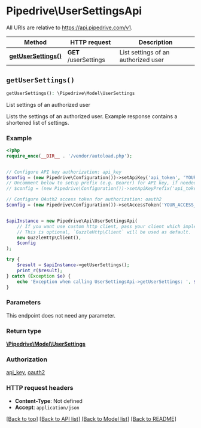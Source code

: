 # Pipedrive\UserSettingsApi

All URIs are relative to https://api.pipedrive.com/v1.

Method | HTTP request | Description
------------- | ------------- | -------------
[**getUserSettings()**](UserSettingsApi.md#getUserSettings) | **GET** /userSettings | List settings of an authorized user


## `getUserSettings()`

```php
getUserSettings(): \Pipedrive\Model\UserSettings
```

List settings of an authorized user

Lists the settings of an authorized user. Example response contains a shortened list of settings.

### Example

```php
<?php
require_once(__DIR__ . '/vendor/autoload.php');


// Configure API key authorization: api_key
$config = (new Pipedrive\Configuration())->setApiKey('api_token', 'YOUR_API_KEY');
// Uncomment below to setup prefix (e.g. Bearer) for API key, if needed
// $config = (new Pipedrive\Configuration())->setApiKeyPrefix('api_token', 'Bearer');

// Configure OAuth2 access token for authorization: oauth2
$config = (new Pipedrive\Configuration())->setAccessToken('YOUR_ACCESS_TOKEN');


$apiInstance = new Pipedrive\Api\UserSettingsApi(
    // If you want use custom http client, pass your client which implements `GuzzleHttp\ClientInterface`.
    // This is optional, `GuzzleHttp\Client` will be used as default.
    new GuzzleHttp\Client(),
    $config
);

try {
    $result = $apiInstance->getUserSettings();
    print_r($result);
} catch (Exception $e) {
    echo 'Exception when calling UserSettingsApi->getUserSettings: ', $e->getMessage(), PHP_EOL;
}
```

### Parameters

This endpoint does not need any parameter.

### Return type

[**\Pipedrive\Model\UserSettings**](../Model/UserSettings.md)

### Authorization

[api_key](../../README.md#api_key), [oauth2](../../README.md#oauth2)

### HTTP request headers

- **Content-Type**: Not defined
- **Accept**: `application/json`

[[Back to top]](#) [[Back to API list]](../../README.md#endpoints)
[[Back to Model list]](../../README.md#models)
[[Back to README]](../../README.md)

